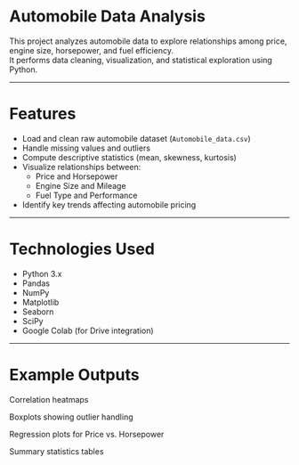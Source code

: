 # Automobile Data Analysis

This project analyzes automobile data to explore relationships among price, engine size, horsepower, and fuel efficiency.  
It performs data cleaning, visualization, and statistical exploration using Python.

---

# Features

- Load and clean raw automobile dataset (`Automobile_data.csv`)
- Handle missing values and outliers
- Compute descriptive statistics (mean, skewness, kurtosis)
- Visualize relationships between:
  - Price and Horsepower
  - Engine Size and Mileage
  - Fuel Type and Performance
- Identify key trends affecting automobile pricing

---

# Technologies Used

- Python 3.x  
- Pandas  
- NumPy  
- Matplotlib  
- Seaborn  
- SciPy  
- Google Colab (for Drive integration)

---

# Example Outputs

Correlation heatmaps

Boxplots showing outlier handling

Regression plots for Price vs. Horsepower

Summary statistics tables
